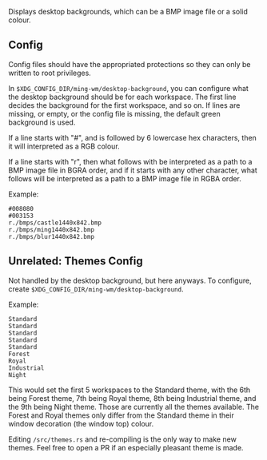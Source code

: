 Displays desktop backgrounds, which can be a BMP image file or a solid colour.

## Config

Config files should have the appropriated protections so they can only be written to root privileges.

In `$XDG_CONFIG_DIR/ming-wm/desktop-background`, you can configure what the desktop background should be for each workspace. The first line decides the background for the first workspace, and so on. If lines are missing, or empty, or the config file is missing, the default green background is used.

If a line starts with "#", and is followed by 6 lowercase hex characters, then it will interpreted as a RGB colour.

If a line starts with "r", then what follows with be interpreted as a path to a BMP image file in BGRA order, and if it starts with any other character, what follows will be interpreted as a path to a BMP image file in RGBA order.

Example:

```
#008080
#003153
r./bmps/castle1440x842.bmp
r./bmps/ming1440x842.bmp
r./bmps/blur1440x842.bmp
```

## Unrelated: Themes Config

Not handled by the desktop background, but here anyways. To configure, create `$XDG_CONFIG_DIR/ming-wm/desktop-background`.

Example:

```
Standard
Standard
Standard
Standard
Standard
Forest
Royal
Industrial
Night
```

This would set the first 5 workspaces to the Standard theme, with the 6th being Forest theme, 7th being Royal theme, 8th being Industrial theme, and the 9th being Night theme. Those are currently all the themes available. The Forest and Royal themes only differ from the Standard theme in their window decoration (the window top) colour.

Editing `/src/themes.rs` and re-compiling is the only way to make new themes. Feel free to open a PR if an especially pleasant theme is made.

